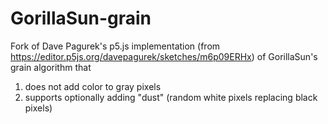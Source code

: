 # GorillaSun-grain
Fork of Dave Pagurek's p5.js implementation (from https://editor.p5js.org/davepagurek/sketches/m6p09ERHx) of GorillaSun's grain algorithm that

1) does not add color to gray pixels
2) supports optionally adding "dust" (random white pixels replacing black pixels)

